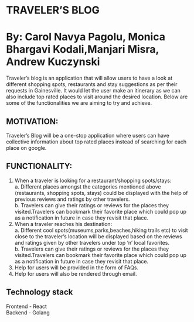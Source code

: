# TRAVELER’S BLOG
# By: Carol Navya Pagolu, Monica Bhargavi Kodali,Manjari Misra, Andrew Kuczynski

Traveler’s blog is an application that will allow users to have a look at different shopping spots, restaurants and stay suggestions as per their requests in Gainesville. It would let the user make an itinerary as we can also include top rated places to visit around the desired location. Below are some of the functionalities we are aiming to try and achieve. 
## MOTIVATION:
Traveler’s Blog will be a one-stop application where users can have collective information about top rated places instead of searching for each place on google.
## FUNCTIONALITY:
1. When a traveler is looking for a restaurant/shopping spots/stays: <br />
a. Different places amongst the categories mentioned above (restaurants, shopping spots, stays) could be displayed with the help of previous reviews and ratings by         other travelers. <br />
b. Travelers can give their ratings or reviews for the places they visited.Travelers can bookmark their favorite place which could pop up as a notification in future in case they revisit that place. <br />
2. When a traveler reaches his destination: <br />
a. Different cool spots(museums,parks,beaches,hiking trails etc) to visit close to the traveler’s location will be displayed based on the reviews and ratings given by other travelers under top ‘n’ local favorites. <br />
b. Travelers can give their ratings or reviews for the places they visited.Travelers can bookmark their favorite place which could pop up as a notification in future in case they revisit that place. <br />
3. Help for users will be provided in the form of FAQs. <br />
4. Help for users will also be rendered through email.

## Technology stack
Frontend - React <br />
Backend  - Golang
